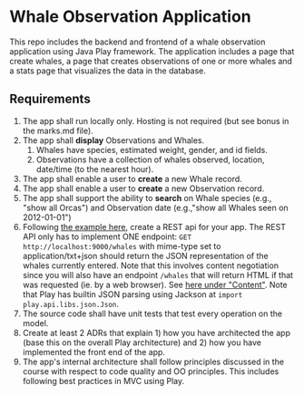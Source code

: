 
# Whale Observation Application
This repo includes the backend and frontend of a whale observation application using Java Play framework. The application includes a page that create whales, a page that creates observations of one or more whales and a stats page that visualizes the data in the database.

## Requirements
1. The app shall run locally only. Hosting is not required (but see bonus in the marks.md file).
2. The app shall **display** Observations and Whales.
    1. Whales have species, estimated weight, gender, and id fields.
    2. Observations have a collection of whales observed, location, date/time (to the nearest hour).
3. The app shall enable a user to **create** a new Whale record. 
4. The app shall enable a user to **create** a new Observation record. 
5. The app shall support the ability to **search** on Whale species (e.g., "show all Orcas") and Observation date (e.g.,"show all Whales seen on 2012-01-01")
6. Following [the example here](https://www.baeldung.com/rest-api-with-play), create a REST api for your app. The REST API only has to implement ONE endpoint: `GET http://localhost:9000/whales` with mime-type set to application/txt+json should return the JSON representation of the whales currently entered. Note that this involves content negotiation since you will also have an endpoint `/whales` that will return HTML if that was requested (ie. by a web browser). See [here under "Content"](https://www.playframework.com/documentation/2.8.x/JavaContentNegotiation). Note that Play has builtin JSON parsing using Jackson at `import play.api.libs.json.Json`.
7. The source code shall have unit tests that test every operation on the model.
8. Create at least 2 ADRs that explain 1) how you have architected the app (base this on the overall Play architecture) and 2) how you have implemented the front end of the app.
9. The app's internal architecture shall follow principles discussed in the course with respect to code quality and OO principles. This includes following best practices in MVC using Play. 
